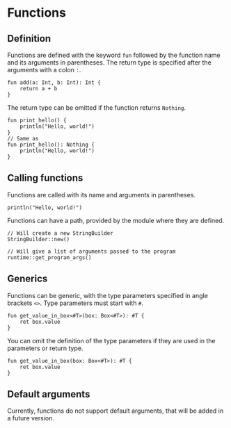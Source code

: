# Functions

## Definition

Functions are defined with the keyword `fun` followed by the function name and its arguments in parentheses. The return type is specified after the arguments with a colon `:`.

```nitro
fun add(a: Int, b: Int): Int {
    return a + b
}
```

The return type can be omitted if the function returns `Nothing`.

```nitro
fun print_hello() {
    println("Hello, world!")
}
// Same as 
fun print_hello(): Nothing {
    println("Hello, world!")
}
```

## Calling functions

Functions are called with its name and arguments in parentheses.

```nitro
println("Hello, world!")
```

Functions can have a path, provided by the module where they are defined.

```nitro
// Will create a new StringBuilder
StringBuilder::new()

// Will give a list of arguments passed to the program
runtime::get_program_args()
```

## Generics

Functions can be generic, with the type parameters specified in angle brackets `<>`.
Type parameters must start with `#`.

```nitro
fun get_value_in_box<#T>(box: Box<#T>): #T {
    ret box.value
}
```

You can omit the definition of the type parameters if they are used in the parameters or return type.

```nitro
fun get_value_in_box(box: Box<#T>): #T {
    ret box.value
}
```

## Default arguments

Currently, functions do not support default arguments, that will be added in a future version.
